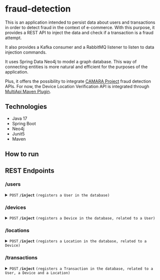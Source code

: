 # fraud-detection

This is an application intended to persist data about users and transactions in order to detect fraud in the context of e-commerce. With this purpose, it provides a REST API to inject the data and check if a transaction is a fraud attempt.

It also provides a Kafka consumer and a RabbitMQ listener to listen to data injection commands.

It uses Spring Data Neo4j to model a graph database. This way of connecting entities is more natural and efficient for the purposes of the application.

Plus, it offers the possibility to integrate [CAMARA Project](https://camaraproject.org/) fraud detection APIs. For now, the Device Location Verification API is integrated through [MultiApi Maven Plugin](https://github.com/sngular/scs-multiapi-plugin).


## Technologies

- Java 17
- Spring Boot
- Neo4j
- Junit5
- Maven

## How to run




## REST Endpoints

### /users

<details>
 <summary><code>POST</code> <code><b>/inject</b></code> <code>(registers a User in the database)</code></summary>

##### Parameters

> | name               | type           | data type         | description                                                                                         |
> |--------------------|----------------|-------------------|-----------------------------------------------------------------------------------------------------|
> | injectUserCommand  | required, body | object (JSON)     | Object containing all the necessary information about a user to be stored (InjectUserCommand.class) |


##### Responses

> | http code | content-type                      | response                                                          |
> |-----------|-----------------------------------|-------------------------------------------------------------------|
> | `200`     | `text/plain;charset=UTF-8`        | `User injected successfully`                                      |
> | `400`     | `application/json`                | `a field must not be null, empty, or invalid (e.g. email format)` |


</details>

### /devices

<details>
 <summary><code>POST</code> <code><b>/inject</b></code> <code>(registers a Device in the database, related to a User)</code></summary>

##### Parameters

> | name                | type           | data type         | description                                                                                             |
> |---------------------|----------------|-------------------|---------------------------------------------------------------------------------------------------------|
> | injectDeviceCommand | required, body | object (JSON)     | Object containing all the necessary information about a Device to be stored (InjectDeviceCommand.class) |


##### Responses

> | http code | content-type                      | response                                                          |
> |-----------|-----------------------------------|-------------------------------------------------------------------|
> | `200`     | `text/plain;charset=UTF-8`        | `Device injected successfully`                                    |
> | `400`     | `application/json`                | `a field must not be null, empty, or invalid (e.g. email format)` |
> | `404`     | `application/json`                | `the User of the Device does not exist in database `              |


</details>

### /locations

<details>
 <summary><code>POST</code> <code><b>/inject</b></code> <code>(registers a Location in the database, related to a Device)</code></summary>

##### Parameters

> | name                  | type           | data type         | description                                                                                                 |
> |-----------------------|----------------|-------------------|-------------------------------------------------------------------------------------------------------------|
> | injectLocationCommand | required, body | object (JSON)     | Object containing all the necessary information about a Location to be stored (InjectLocationCommand.class) |


##### Responses

> | http code | content-type                      | response                                           |
> |-----------|-----------------------------------|----------------------------------------------------|
> | `200`     | `text/plain;charset=UTF-8`        | `Location injected successfully`                   |
> | `400`     | `application/json`                | `a field must not be null nor empty`               |
> | `404`     | `application/json`                | `the Device indicated does not exist in database ` |


</details>

### /transactions

<details>
 <summary><code>POST</code> <code><b>/inject</b></code> <code>(registers a Transaction in the database, related to a User, a Device and a Location)</code></summary>

##### Parameters

> | name                       | type           | data type         | description                                                                                                         |
> |----------------------------|----------------|-------------------|---------------------------------------------------------------------------------------------------------------------|
> | registerTransactionCommand | required, body | object (JSON)     | Object containing all the necessary information about a Transaction to be stored (RegisterTransactionCommand.class) |


##### Responses

> | http code | content-type       | response                                                                                                           |
> |-----------|--------------------|--------------------------------------------------------------------------------------------------------------------|
> | `200`     | `application/json` | `the Transaction successfully registered, including a field indicating if it has been declared as a fraud attempt` |
> | `400`     | `application/json` | `a field must not be null nor empty`                                                                               |
> | `404`     | `application/json` | `the Device, User or Location indicated does not exist in database `                                               |


</details>